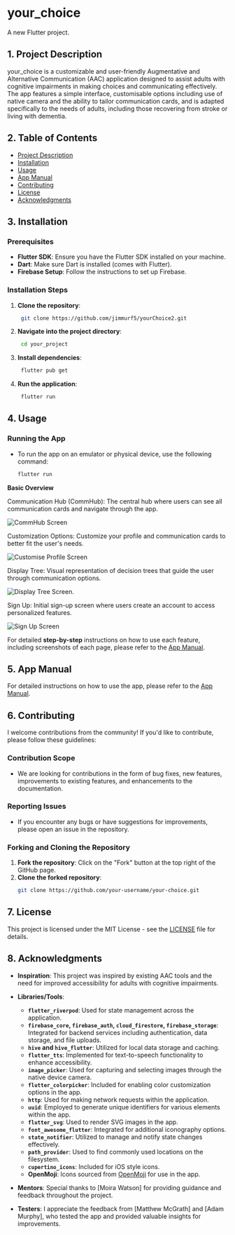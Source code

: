 # your_choice

A new Flutter project.

## **1. Project Description**
your_choice is a customizable and user-friendly Augmentative and Alternative 
Communication (AAC) application designed to assist adults with cognitive impairments 
in making choices and communicating effectively. The app features a simple interface, 
customisable options including use of native camera and the ability to tailor
communication cards, and is adapted specifically to the needs of adults, 
including those recovering from stroke or living with dementia.

## **2. Table of Contents**

- [Project Description](#1-project-description)
- [Installation](#3-installation)
- [Usage](#4-usage)
- [App Manual](#5-app-manual)
- [Contributing](#6-contributing)
- [License](#7-license)
- [Acknowledgments](#8-acknowledgments)

## **3. Installation**

### **Prerequisites**
- **Flutter SDK**: Ensure you have the Flutter SDK installed on your machine.
- **Dart**: Make sure Dart is installed (comes with Flutter).
- **Firebase Setup**: Follow the instructions to set up Firebase.

### **Installation Steps**
1. **Clone the repository**:
   ```bash
    git clone https://github.com/jimmurf5/yourChoice2.git

2. **Navigate into the project directory**:
   ```bash
    cd your_project

3. **Install dependencies**:
   ```bash
    flutter pub get

4. **Run the application**:
   ```bash
    flutter run

## **4. Usage**

### Running the App
- To run the app on an emulator or physical device, use the following command:

  ```bash
  flutter run

**Basic Overview**

Communication Hub (CommHub): The central hub where users can see all communication cards and navigate through the app.


![CommHub Screen](screenshots/commHub.png)


Customization Options: Customize your profile and communication cards to better fit the user's needs.


![Customise Profile Screen](screenshots/customiseProfile.png)


Display Tree: Visual representation of decision trees that guide the user through communication options.


![Display Tree Screen](screenshots/displayTree.png).


Sign Up: Initial sign-up screen where users create an account to access personalized features.


![Sign Up Screen](screenshots/signup.png)


For detailed **step-by-step** instructions on how to use each feature, 
including screenshots of each page, please refer to the [App Manual](documentation/yourChoiceAppManual.pdf).

## **5. App Manual**

For detailed instructions on how to use the app, 
please refer to the [App Manual](documentation/yourChoiceAppManual.pdf).

## **6. Contributing**

I welcome contributions from the community! If you'd like to contribute, please follow these guidelines:

### **Contribution Scope**
- We are looking for contributions in the form of bug fixes, new features, improvements to existing features, and enhancements to the documentation.

### **Reporting Issues**
- If you encounter any bugs or have suggestions for improvements, please open an issue in the repository.

### **Forking and Cloning the Repository**
1. **Fork the repository**: Click on the "Fork" button at the top right of the GitHub page.
2. **Clone the forked repository**:
   ```bash
   git clone https://github.com/your-username/your-choice.git

## **7. License**

This project is licensed under the MIT License - see the [LICENSE](LICENSE) file for details.

## **8. Acknowledgments**

- **Inspiration**: This project was inspired by existing AAC tools and the need for improved accessibility for adults with cognitive impairments.
- **Libraries/Tools**:
    - **`flutter_riverpod`**: Used for state management across the application.
    - **`firebase_core`, `firebase_auth`, `cloud_firestore`, `firebase_storage`**: Integrated for backend services including authentication, data storage, and file uploads.
    - **`hive` and `hive_flutter`**: Utilized for local data storage and caching.
    - **`flutter_tts`**: Implemented for text-to-speech functionality to enhance accessibility.
    - **`image_picker`**: Used for capturing and selecting images through the native device camera.
    - **`flutter_colorpicker`**: Included for enabling color customization options in the app.
    - **`http`**: Used for making network requests within the application.
    - **`uuid`**: Employed to generate unique identifiers for various elements within the app.
    - **`flutter_svg`**: Used to render SVG images in the app.
    - **`font_awesome_flutter`**: Integrated for additional iconography options.
    - **`state_notifier`**: Utilized to manage and notify state changes effectively.
    - **`path_provider`**: Used to find commonly used locations on the filesystem.
    - **`cupertino_icons`**: Included for iOS style icons.
    - **OpenMoji**: Icons sourced from [OpenMoji](https://openmoji.org/) for use in the app.

- **Mentors**: Special thanks to [Moira Watson] for providing guidance and feedback throughout the project.
- **Testers**: I appreciate the feedback from [Matthew McGrath] and [Adam Murphy], who tested the app and provided valuable insights for improvements.